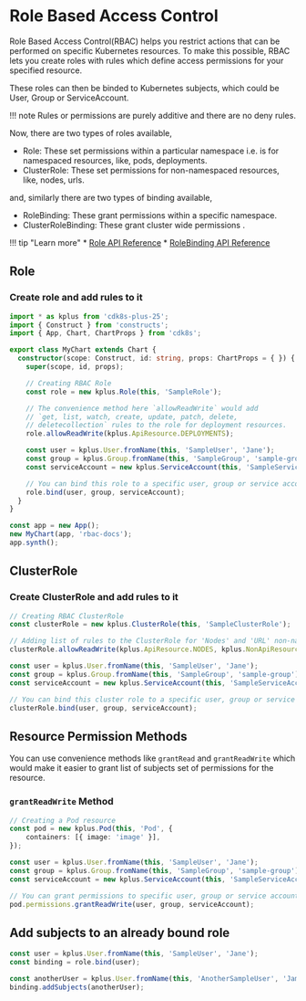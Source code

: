 # Role Based Access Control

Role Based Access Control(RBAC) helps you restrict actions that can be performed on specific Kubernetes resources. To make this possible, RBAC lets you create roles with rules which define access permissions for your specified resource.

These roles can then be binded to Kubernetes subjects, which could be User, Group or ServiceAccount. 

!!! note
    Rules or permissions are purely additive and there are no deny rules.

Now, there are two types of roles available,
* Role: These set permissions within a particular namespace i.e. is for namespaced resources, like, pods, deployments.
* ClusterRole: These set permissions for non-namespaced resources, like, nodes, urls.

and, similarly there are two types of binding available,
* RoleBinding: These grant permissions within a specific namespace.
* ClusterRoleBinding: These grant cluster wide permissions .

!!! tip "Learn more"
    * [Role API Reference](../../reference/cdk8s-plus-25/typescript.md#role)
    * [RoleBinding API Reference](../../reference/cdk8s-plus-25/typescript.md#role-binding)

## Role

### Create role and add rules to it

```typescript
import * as kplus from 'cdk8s-plus-25';
import { Construct } from 'constructs';
import { App, Chart, ChartProps } from 'cdk8s';

export class MyChart extends Chart {
  constructor(scope: Construct, id: string, props: ChartProps = { }) {
    super(scope, id, props);

    // Creating RBAC Role
    const role = new kplus.Role(this, 'SampleRole');

    // The convenience method here `allowReadWrite` would add 
    // `get, list, watch, create, update, patch, delete, 
    // deletecollection` rules to the role for deployment resources.
    role.allowReadWrite(kplus.ApiResource.DEPLOYMENTS);

    const user = kplus.User.fromName(this, 'SampleUser', 'Jane');
    const group = kplus.Group.fromName(this, 'SampleGroup', 'sample-group');
    const serviceAccount = new kplus.ServiceAccount(this, 'SampleServiceAccount');

    // You can bind this role to a specific user, group or service account
    role.bind(user, group, serviceAccount);
  }
}

const app = new App();
new MyChart(app, 'rbac-docs');
app.synth();
```

## ClusterRole

### Create ClusterRole and add rules to it

```typescript
// Creating RBAC ClusterRole
const clusterRole = new kplus.ClusterRole(this, 'SampleClusterRole');

// Adding list of rules to the ClusterRole for 'Nodes' and 'URL' non-namespaced resource
clusterRole.allowReadWrite(kplus.ApiResource.NODES, kplus.NonApiResource.of('/healthz'));

const user = kplus.User.fromName(this, 'SampleUser', 'Jane');
const group = kplus.Group.fromName(this, 'SampleGroup', 'sample-group');
const serviceAccount = new kplus.ServiceAccount(this, 'SampleServiceAccount');

// You can bind this cluster role to a specific user, group or service account
clusterRole.bind(user, group, serviceAccount);
```

## Resource Permission Methods

You can use convenience methods like `grantRead` and `grantReadWrite` which would make it easier to grant list of subjects set of permissions for the resource.

### `grantReadWrite` Method

```typescript
// Creating a Pod resource
const pod = new kplus.Pod(this, 'Pod', {
    containers: [{ image: 'image' }],
});

const user = kplus.User.fromName(this, 'SampleUser', 'Jane');
const group = kplus.Group.fromName(this, 'SampleGroup', 'sample-group');
const serviceAccount = new kplus.ServiceAccount(this, 'SampleServiceAccount');

// You can grant permissions to specific user, group or service account. 
pod.permissions.grantReadWrite(user, group, serviceAccount);
```

## Add subjects to an already bound role

```typescript
const user = kplus.User.fromName(this, 'SampleUser', 'Jane');
const binding = role.bind(user);

const anotherUser = kplus.User.fromName(this, 'AnotherSampleUser', 'James');
binding.addSubjects(anotherUser);
```